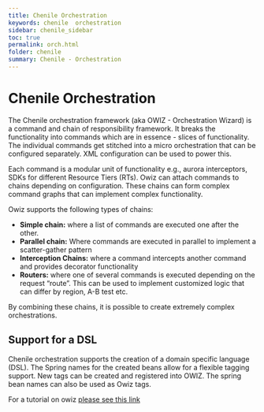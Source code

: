 ```yaml
---
title: Chenile Orchestration
keywords: chenile  orchestration
sidebar: chenile_sidebar
toc: true
permalink: orch.html
folder: chenile
summary: Chenile - Orchestration
---
```


# Chenile Orchestration
The Chenile orchestration framework (aka OWIZ - Orchestration  Wizard) is a command and chain of responsibility framework. It breaks the functionality into commands which are in essence - slices of functionality. The individual commands get stitched into a micro orchestration that can be configured separately. XML configuration can be used to power this. 

Each command is a modular unit of functionality e.g., aurora interceptors, SDKs for different Resource Tiers (RTs). Owiz can attach commands to chains depending on configuration. These chains can form complex command graphs that can implement complex functionality. 

Owiz supports the following types of chains:
* **Simple chain:** where a list of commands are executed one after the other.
* **Parallel chain:**  Where commands are executed in parallel to implement a scatter-gather pattern
* **Interception Chains:** where a command intercepts another command and provides decorator functionality
* **Routers:** where one of several commands is executed depending on the request “route”. This can be used to implement customized logic that can differ by region, A-B test etc.  

By combining these chains, it is possible to create extremely complex orchestrations. 


## Support for a DSL 
Chenile orchestration supports the creation of a domain specific language (DSL). The Spring names for the created beans allow for a flexible tagging support. New tags can be created and registered into OWIZ. The spring bean names can also be used as Owiz tags.

For a tutorial on owiz [please see this link](../chenile-tutorial/owiz-tut)